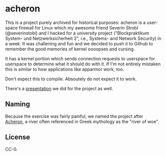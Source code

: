 # acheron
This is a project purely archived for historical purposes: acheron is a
user-space firewall for Linux which my awesome friend Severin Strobl
(@severinstobl) and I hacked for a university project ("Blockpraktikum System-
und Netzwerksicherheit 2", i.e., Systems- and Network Security) in a week. It
was challening and fun and we decided to push it to Github to remember the good
memories of kernel oooopses and cursing.

It has a kernel portion which sends connection requests to userspace for
userspace to determine what it should do with it. If I'm not entirely mistaken
this is similar to how applications like apparmor work, too.

Don't expect this to compile. Absoutely do not expect it to work.

There's a
[presentation](https://github.com/johndoe31415/acheron/raw/master/vortrag/Vortrag.pdf)
we did for the project as well.

## Naming
Because the exercise was fairly painful, we named the project after
[Acheron](https://en.wikipedia.org/wiki/Acheron), a river often referenced in
Greek mythology as the "river of woe".

## License
CC-0.
